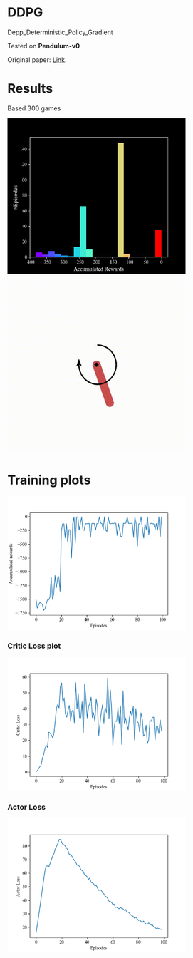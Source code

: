 # DDPG
Depp_Deterministic_Policy_Gradient

Tested on **Pendulum-v0**

Original paper: 
[Link](https://arxiv.org/abs/1509.02971).

# Results 
Based 300 games

<img src="images/Histogram.png" width="400" height="350">
<img src="images/vid1.gif" width="400" height="400">

# Training plots
<!---
your comment goes here ![IMAGE_DESCRIPTION](plots/Training.PNG)
and here ![IMAGE_DESCRIPTION](plots/Histogram.png)
![Alt Text](plots/gif.gif)
-->
<img src="images/Figure_3.png" width="400" height="300">

### Critic Loss plot
<img src="images/Figure_1.png" width="400" height="300">

### Actor Loss 
<img src="images/Figure_2.png" width="400" height="300">




